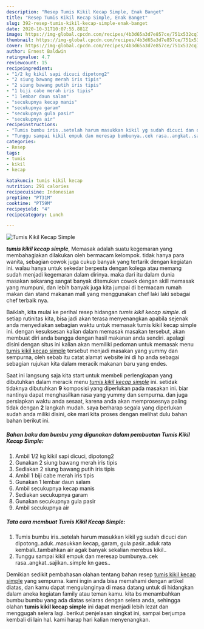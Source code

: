 ```yaml
---
description: "Resep Tumis Kikil Kecap Simple, Enak Banget"
title: "Resep Tumis Kikil Kecap Simple, Enak Banget"
slug: 392-resep-tumis-kikil-kecap-simple-enak-banget
date: 2020-10-31T10:07:55.881Z
image: https://img-global.cpcdn.com/recipes/4b3d65a3d7e857ce/751x532cq70/tumis-kikil-kecap-simple-foto-resep-utama.jpg
thumbnail: https://img-global.cpcdn.com/recipes/4b3d65a3d7e857ce/751x532cq70/tumis-kikil-kecap-simple-foto-resep-utama.jpg
cover: https://img-global.cpcdn.com/recipes/4b3d65a3d7e857ce/751x532cq70/tumis-kikil-kecap-simple-foto-resep-utama.jpg
author: Ernest Baldwin
ratingvalue: 4.7
reviewcount: 15
recipeingredient:
- "1/2 kg kikil sapi dicuci dipotong2"
- "2 siung bawang merah iris tipis"
- "2 siung bawang putih iris tipis"
- "1 biji cabe merah iris tipis"
- "1 lembar daun salam"
- "secukupnya kecap manis"
- "secukupnya garam"
- "secukupnya gula pasir"
- "secukupnya air"
recipeinstructions:
- "Tumis bumbu iris..setelah harum masukkan kikil yg sudah dicuci dan dipotong..aduk..masukkan kecap, garam, gula pasir..aduk rata kembali..tambahkan air agak banyak sekalian merebus kikil.."
- "Tunggu sampai kikil empuk dan meresap bumbunya..cek rasa..angkat..sajikan..simple kn gaes.."
categories:
- Resep
tags:
- tumis
- kikil
- kecap

katakunci: tumis kikil kecap 
nutrition: 291 calories
recipecuisine: Indonesian
preptime: "PT31M"
cooktime: "PT59M"
recipeyield: "4"
recipecategory: Lunch

---
```



![Tumis Kikil Kecap Simple](https://img-global.cpcdn.com/recipes/4b3d65a3d7e857ce/751x532cq70/tumis-kikil-kecap-simple-foto-resep-utama.jpg)

<b><i>tumis kikil kecap simple</i></b>, Memasak adalah suatu kegemaran yang membahagiakan dilakukan oleh bermacam kelompok. tidak hanya para wanita, sebagian cowok juga cukup banyak yang tertarik dengan kegiatan ini. walau hanya untuk sekedar berpesta dengan kolega atau memang sudah menjadi kegemaran dalam dirinya. maka dari itu dalam dunia masakan sekarang sangat banyak ditemukan cowok dengan skill memasak yang mumpuni, dan lebih banyak juga kita jumpai di bermacam rumah makan dan stand makanan mall yang menggunakan chef laki laki sebagai chef terbaik nya.

Baiklah, kita mulai ke perihal resep hidangan <i>tumis kikil kecap simple</i>. di setiap rutinitas kita, bisa jadi akan terasa menyenangkan apabila sejenak anda menyediakan sebagian waktu untuk memasak tumis kikil kecap simple ini. dengan kesuksesan kalian dalam memasak masakan tersebut, akan membuat diri anda bangga dengan hasil makanan anda sendiri. apalagi disini dengan situs ini kalian akan memiliki pedoman untuk memasak menu <u>tumis kikil kecap simple</u> tersebut menjadi masakan yang yummy dan sempurna, oleh sebab itu catat alamat website ini di hp anda sebagai sebagian rujukan kita dalam meracik makanan baru yang endes.




Saat ini langsung saja kita start untuk membeli perlengkapan yang dibutuhkan dalam meracik menu <u><i>tumis kikil kecap simple</i></u> ini. setidak tidaknya dibutuhkan <b>9</b> komposisi yang diperlukan pada masakan ini. biar nantinya dapat menghasilkan rasa yang yummy dan sempurna. dan juga persiapkan waktu anda sesaat, karena anda akan memprosesnya paling tidak dengan <b>2</b> langkah mudah. saya berharap segala yang diperlukan sudah anda miliki disini, oke mari kita proses dengan melihat dulu bahan bahan berikut ini.

<!--inarticleads1-->

##### Bahan baku dan bumbu yang digunakan dalam pembuatan Tumis Kikil Kecap Simple:

1. Ambil 1/2 kg kikil sapi dicuci, dipotong2
1. Gunakan 2 siung bawang merah iris tipis
1. Sediakan 2 siung bawang putih iris tipis
1. Ambil 1 biji cabe merah iris tipis
1. Gunakan 1 lembar daun salam
1. Ambil secukupnya kecap manis
1. Sediakan secukupnya garam
1. Gunakan secukupnya gula pasir
1. Ambil secukupnya air




<!--inarticleads2-->

##### Tata cara membuat Tumis Kikil Kecap Simple:

1. Tumis bumbu iris..setelah harum masukkan kikil yg sudah dicuci dan dipotong..aduk..masukkan kecap, garam, gula pasir..aduk rata kembali..tambahkan air agak banyak sekalian merebus kikil..
1. Tunggu sampai kikil empuk dan meresap bumbunya..cek rasa..angkat..sajikan..simple kn gaes..




Demikian sedikit pembahasan olahan tentang bahan resep <u>tumis kikil kecap simple</u> yang sempurna. kami ingin anda bisa memahami dengan artikel diatas, dan kamu dapat mengulanginya di masa datang untuk di hidangkan dalam aneka kegiatan family atau teman kamu. kita bs menambahkan bumbu bumbu yang ada diatas selaras dengan selera anda, sehingga olahan <b>tumis kikil kecap simple</b> ini dapat menjadi lebih lezat dan menggugah selera lagi. berikut penjelasan singkat ini, sampai berjumpa kembali di lain hal. kami harap hari kalian menyenangkan.
